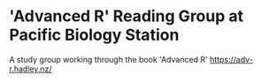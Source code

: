 # 'Advanced R' Reading Group at Pacific Biology Station

A study group working through the book 'Advanced R' https://adv-r.hadley.nz/
